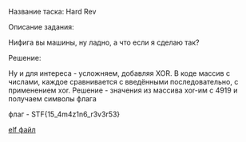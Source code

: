 Название таска: Hard Rev

Описание задания:

Нифига вы машины, ну ладно, а что если я сделаю так?

Решение:

Ну и для интереса - усложняем, добавляя XOR. В коде массив с числами, каждое сравнивается с введёнными последовательно, с применением xor. Решение - значения из массива xor-им с 4919 и получаем символы флага

флаг - STF{15_4m4z1n6_r3v3r53}

[elf файл](./hard_rev)
